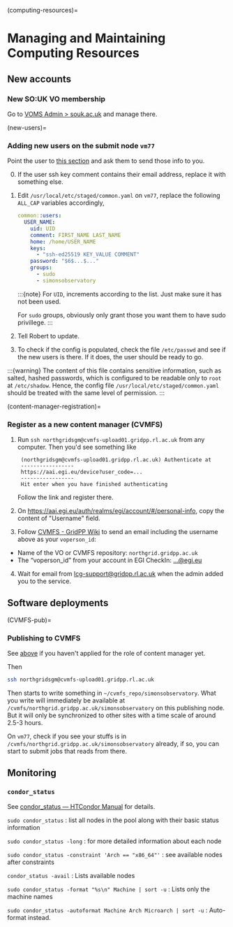 (computing-resources)=
# Managing and Maintaining Computing Resources

## New accounts

### New SO:UK VO membership

Go to [VOMS Admin > souk.ac.uk](https://voms.gridpp.ac.uk:8443/voms/souk.ac.uk/admin/home.action) and manage there. 

(new-users)=
### Adding new users on the submit node `vm77`

Point the user to [this section](#obtaining-unix-account) and ask them to send those info to you.

0. If the user ssh key comment contains their email address,
    replace it with something else.
1. Edit `/usr/local/etc/staged/common.yaml` on `vm77`, replace the following `ALL_CAP` variables accordingly,

    ```yaml
    common::users:
      USER_NAME:
        uid: UID
        comment: FIRST_NAME LAST_NAME
        home: /home/USER_NAME
        keys:
          - "ssh-ed25519 KEY_VALUE COMMENT"
        password: "$6$...$..."
        groups:
          - sudo
          - simonsobservatory
    ```

    :::{note}
    For `UID`, increments according to the list. Just make sure it has not been used.

    For `sudo` groups, obviously only grant those you want them to have sudo privillege.
    :::

2. Tell Robert to update.

3. To check if the config is populated, check the file `/etc/passwd` and see if the new users is there. If it does, the user should be ready to go.

:::{warning}
The content of this file contains sensitive information,
such as salted, hashed passwords,
which is configured to be readable only to `root` at `/etc/shadow`.
Hence, the config file `/usr/local/etc/staged/common.yaml` should be treated
with the same level of permission.
:::

(content-manager-registration)=
### Register as a new content manager (CVMFS)

1. Run `ssh northgridsgm@cvmfs-upload01.gridpp.rl.ac.uk` from any computer. Then you'd see something like

        (northgridsgm@cvmfs-upload01.gridpp.rl.ac.uk) Authenticate at
        -----------------
        https://aai.egi.eu/device?user_code=...
        -----------------
        Hit enter when you have finished authenticating

    Follow the link and register there.

2. On <https://aai.egi.eu/auth/realms/egi/account/#/personal-info>, copy the content of "Username" field.

3. Follow [CVMFS - GridPP Wiki](https://www.gridpp.ac.uk/wiki/CVMFS#Request_access) to send an email including the username above as your `voperson_id`:

- Name of the VO or CVMFS repository: `northgrid.gridpp.ac.uk`
- The “voperson_id” from your account in EGI CheckIn: ...@egi.eu

4. Wait for email from <lcg-support@gridpp.rl.ac.uk> when the admin added you to the service.

## Software deployments

(CVMFS-pub)=
### Publishing to CVMFS

See [above](#content-manager-registration) if you haven't applied for the role of content manager yet.

Then

```sh
ssh northgridsgm@cvmfs-upload01.gridpp.rl.ac.uk
```

Then starts to write something in `~/cvmfs_repo/simonsobservatory`. What you write will immediately be available at `/cvmfs/northgrid.gridpp.ac.uk/simonsobservatory` on this publishing node. But it will only be synchronized to other sites with a time scale of around 2.5-3 hours.

On `vm77`, check if you see your stuffs is in `/cvmfs/northgrid.gridpp.ac.uk/simonsobservatory` already, if so, you can start to submit jobs that reads from there.

## Monitoring

### `condor_status`

See [condor_status — HTCondor Manual](https://htcondor.readthedocs.io/en/latest/man-pages/condor_status.html) for details.

`sudo condor_status`
: list all nodes in the pool along with their basic status information

`sudo condor_status -long`
: for more detailed information about each node

`sudo condor_status -constraint 'Arch == "x86_64"'`
: see available nodes after constraints

`condor_status -avail`
: Lists available nodes

`sudo condor_status -format "%s\n" Machine | sort -u`
: Lists only the machine names

`sudo condor_status -autoformat Machine Arch Microarch | sort -u`
: Auto-format instead.

